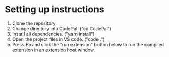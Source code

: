 
# Setting up instructions
1. Clone the repository 
2. Change directory into CodePal. ("cd CodePal")
3. Install all dependencies. ("yarn install") 
4. Open the project files in VS code. ("code .")
5. Press F5 and click the "run extension" button below to run the compiled extension in an extension host window.
